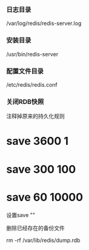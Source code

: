 ### 日志目录
/var/log/redis/redis-server.log

### 安装目录
/usr/bin/redis-server

### 配置文件目录
/etc/redis/redis.conf


### 关闭RDB快照
注释掉原来的持久化规则
# save 3600 1
# save 300 100
# save 60 10000


设置save ""

删除已经存在的备份文件

rm -rf /var/lib/redis/dump.rdb

